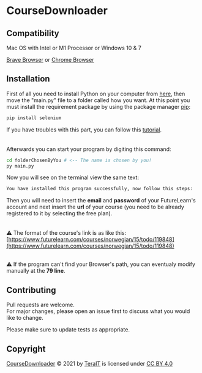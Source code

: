 # CourseDownloader

## Compatibility

Mac OS with Intel or M1 Processor or Windows 10 & 7

[Brave Browser](https://www.google.com/url?sa=t&rct=j&q=&esrc=s&source=web&cd=&cad=rja&uact=8&ved=2ahUKEwiln5DzwrHzAhUL-qQKHZwdDIIQFnoECAcQAQ&url=https%3A%2F%2Fbrave.com%2F&usg=AOvVaw2CfcgN6wLi3270uJRtAJ62) or
[Chrome Browser](https://www.google.com/url?sa=t&rct=j&q=&esrc=s&source=web&cd=&cad=rja&uact=8&ved=2ahUKEwiUzKuAw7HzAhXS66QKHW_GB7cQFnoECA4QAQ&url=https%3A%2F%2Fwww.google.com%2Fintl%2Fit_it%2Fchrome%2F&usg=AOvVaw2mSArY3brRVd2oEF94R97T)

## Installation

First of all you need to install Python on your computer from [here](https://www.python.org/downloads/), then move the "main.py" file to a folder called how you want. At this point you must install the requirement package by using the package manager [pip](https://pip.pypa.io/en/stable/):

```bash
pip install selenium
```
If you have troubles with this part, you can follow this [tutorial](https://packaging.python.org/tutorials/installing-packages/).
\
\
\
Afterwards you can start your program by digiting this command:

```bash
cd folderChosenByYou # <-- The name is chosen by you!
py main.py
```
Now you will see on the terminal view the same text:

```bash
You have installed this program successfully, now follow this steps:
```
Then you will need to insert the **email** and **password** of your FutureLearn's account and next insert the **url** of  your course (you need to be already registered to it by selecting the free plan).
\
\
\
⚠️ The format of the course's link is as like this: \
[https://www.futurelearn.com/courses/norwegian/15/todo/119848](https://www.futurelearn.com/courses/norwegian/15/todo/119848)

\
⚠️ If the program can't find your Browser's path, you can eventualy modify manually at the **79 line**.


## Contributing
Pull requests are welcome. 
\
For major changes, please open an issue first to discuss what you would like to change.

Please make sure to update tests as appropriate.

## Copyright

[CourseDownloader](https://github.com/MyTeraIT/CourseDownloader) © 2021 by [TeraIT](https://github.com/MyTeraIT) is licensed under [CC BY 4.0](http://creativecommons.org/licenses/by/4.0/?ref=chooser-v1)
